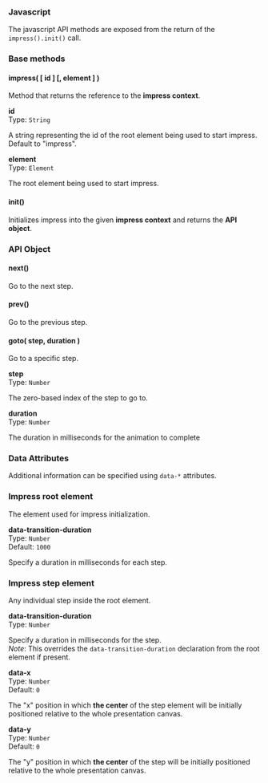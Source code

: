### Javascript

The javascript API methods are exposed from the return of the `impress().init()` call.

### Base methods

#### impress( [ id ] [, element ] )

Method that returns the reference to the **impress context**.

**id**  
Type: `String`

A string representing the id of the root element being used to start impress. Default to "impress".

**element**  
Type: `Element`

The root element being used to start impress.

#### init()

Initializes impress into the given **impress context** and returns the **API object**.

### API Object

#### next()

Go to the next step.

#### prev()

Go to the previous step.

#### goto( step, duration )

Go to a specific step.

**step**  
Type: `Number`

The zero-based index of the step to go to.

**duration**  
Type: `Number`

The duration in milliseconds for the animation to complete

### Data Attributes

Additional information can be specified using `data-*` attributes.

### Impress root element

The element used for impress initialization.

**data-transition-duration**  
Type: `Number`  
Default: `1000`

Specify a duration in milliseconds for each step.

### Impress step element

Any individual step inside the root element.

**data-transition-duration**  
Type: `Number`

Specify a duration in milliseconds for the step.  
*Note*: This overrides the `data-transition-duration` declaration from the root element if present.

**data-x**  
Type: `Number`  
Default: `0`

The "x" position in which **the center** of the step element will be initially positioned relative to the whole presentation canvas.

**data-y**  
Type: `Number`  
Default: `0`

The "y" position in which **the center** of the step will be initially positioned relative to the whole presentation canvas.

